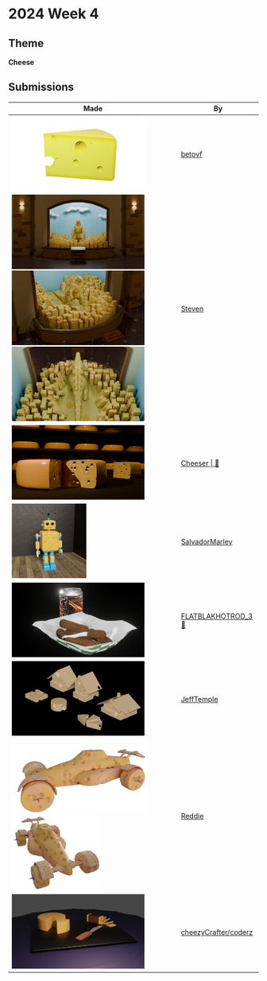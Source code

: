 # 2024 Week 4


## Theme

**Cheese**


## Submissions

| Made | By |
|------|----|
| <img src="./betovf/cheese-with-holes.png" height="150" /> | [betovf](./betovf/) |
| <img src="./Steven/Cheese_-_Render_01.jpg" height="150" /> <img src="./Steven/Cheese_-_Render_02.jpg" height="150" /> <img src="./Steven/Cheese_-_Render_03.jpg" height="150" /> | [Steven](./Steven/) |
| <img src="./Cheeser/Cheese.png" height="150" /> | [Cheeser \| 🧀](./Cheeser/) |
| <img src="./SalvadorMarley/cheeseinator_3000.png" height="150" /> | [SalvadorMarley](./SalvadorMarley/) |
| <img src="./FLATBLAKHOTROD_3/Cheese_02.png" height="150" /> | [FLATBLAKHOTROD_3 🧀](./FLATBLAKHOTROD_3/) |
| <img src="./JeffTemple/Cheese_JeffTemple.png" height="150" /> | [JeffTemple](./JeffTemple/) |
| <img src="./Reddie/Reddie_Cheese1.png" height="150" /> <img src="./Reddie/Reddie_Cheese2.png" height="150" /> | [Reddie](./Reddie/) |
| <img src="./cheezyCrafter/cheesePlatter.png" height="150" /> | [cheezyCrafter/coderz](./cheezyCrafter/) |
